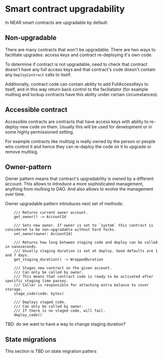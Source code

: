 # Smart contract upgradability

In NEAR smart contracts are upgradable by default.

## Non-upgradable

There are many contracts that won't be upgradable.
There are two ways to facilitate upgrades: access keys and contract re-deploying it's own code.

To determine if contract is not upgradable, need to check that contract doesn't have any full access keys and that contract's code doesn't contain any `DeployContract` calls to itself.

Additionally, contract code can contain ability to add FullAccessKeys to itself, and in this way return back control to the faciliatator (for example multisig and lockup contracts have this ability under certain circumstances).

## Accessible contract

Accessible contracts are contracts that have access keys with ability to re-deploy new code on them.
Usually this will be used for development or in some highly permissioned setting.

For example contracts like multisig is really owned by the person or people who control it and hence they can re-deploy the code on it to upgrade or remove multisig.

## Owner-pattern

Owner pattern means that contract's upgradability is owned by a different account.
This allows to introduce a more sophisticated management, anything from multisig to DAO.
And also allows to evolve the management over time.

Owner upgradable pattern introduces next set of methods:

```
    /// Returns current owner account.
    get_owner() -> AccountId

    /// Sets new owner. If owner is set to `system` this contract is considered to be non-upgradable without hard forks.
    set_owner(owner: AccountId)

    /// Returns how long between staging code and deploy can be called in nanoseconds.
    /// Usually staging duration is set at deploy. Good defaults are 1 and 7 days.
    get_staging_duration() -> WrappedDuration

    /// Stages new contract on the given account. 
    /// Can only be called by owner.
    /// This means that contract code is ready to be activated after specific staging time passes.
    /// Caller is responsible for attaching extra balance to cover storage.
    stage_code(code: bytes)

    /// Deploys staged code. 
    /// Can only be called by owner.
    /// If there is no staged code, will fail.
    deploy_code()
```

TBD: do we want to have a way to change staging duration?

## State migrations

This section is TBD on state migration patters
